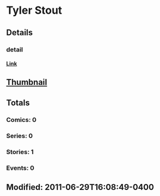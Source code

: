 # Tyler  Stout 
## Details
### detail
#### [Link](http://marvel.com/comics/creators/11458/tyler_stout?utm_campaign=apiRef&utm_source=225578a89fc76f3d20fbffda5d17a88d)
## [Thumbnail](http://i.annihil.us/u/prod/marvel/i/mg/b/40/image_not_available.jpg)
## Totals
### Comics: 0
### Series: 0
### Stories: 1
### Events: 0
## Modified: 2011-06-29T16:08:49-0400